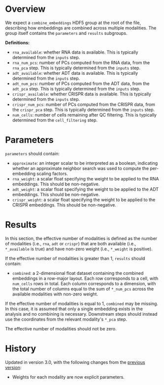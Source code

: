# Overview

We expect a `combine_embeddings` HDF5 group at the root of the file, describing how embeddings are combined across multiple modalities.
The group itself contains the `parameters` and `results` subgroups.

**Definitions:**

- `rna_available`: whether RNA data is available.
  This is typically determined from the `inputs` step.
- `rna_num_pcs`: number of PCs computed from the RNA data, from the `rna_pca` step.
  This is typically determined from the `inputs` step.
- `adt_available`: whether ADT data is available.
  This is typically determined from the `inputs` step.
- `adt_num_pcs`: number of PCs computed from the ADT data, from the `adt_pca` step.
  This is typically determined from the `inputs` step.
- `crispr_available`: whether CRISPR data is available.
  This is typically determined from the `inputs` step.
- `crispr_num_pcs`: number of PCs computed from the CRISPR data, from the `crispr_pca` step.
  This is typically determined from the `inputs` step.
- `num_cells`: number of cells remaining after QC filtering.
  This is typically determined from the `cell_filtering` step.

# Parameters

`parameters` should contain:

- `approximate`: an integer scalar to be interpreted as a boolean,
  indicating whether an approximate neighbor search was used to compute the per-embedding scaling factors.
- `rna_weight`: a scalar float specifying the weight to be applied to the RNA embeddings.
  This should be non-negative.
- `adt_weight`: a scalar float specifying the weight to be applied to the ADT embeddings.
  This should be non-negative.
- `crispr_weight`: a scalar float specifying the weight to be applied to the CRISPR embeddings.
  This should be non-negative.

# Results

In this section, the effective number of modalities is defined as the number of modalities (i.e., `rna`, `adt` or `crispr`) 
that are both available (i.e., `*_available` is true) and have non-zero weight (i.e., `*_weight` is positive).

If the effective number of modalities is greater than 1, `results` should contain:

- `combined`: a 2-dimensional float dataset containing the combined embeddings in a row-major layout.
  Each row corresponds to a cell,  with `num_cells` rows in total.
  Each column corresponds to a dimension, with the total number of columns equal to the sum of `*_num_pcs` across the available modalities with non-zero weight.

If the effective number of modalities is equal to 1, `combined` may be missing.
In this case, it is assumed that only a single embedding exists in the analysis and no combining is necessary.
Downstream steps should instead use the coordinates from the relevant modality's `*_pca` step.

The effective number of modalities should not be zero.

# History

Updated in version 3.0, with the following changes from the [previous version](v2_0.md):

- Weights for each modality are now explicit parameters.
